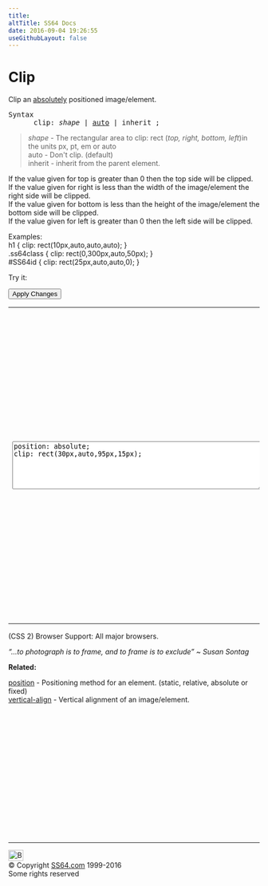 ```yaml
---
title:
altTitle: SS64 Docs
date: 2016-09-04 19:26:55
useGithubLayout: false
---
```

<!-- #BeginLibraryItem "/Library/head_css.lbi" --><!-- #EndLibraryItem --><h1>Clip</h1>
<p>Clip an <a href="position.html">absolutely</a> positioned image/element.</p>
<pre>Syntax
      clip: <i>shape</i> | <u>auto</u> | inherit ;</pre>
<blockquote>
<p><i><span class="code">shape</span></i> - The rectangular area to clip:  <span class="code">rect (<i>top, right, bottom, left</i>)</span>in the units <span class="code">px, pt, em</span> or <span class="code">auto</span><br>
<span class="code">auto</span> - Don't clip. (default)<br>
<span class="code">inherit</span> - inherit from the parent element.</p>
</blockquote>
<p>If the value given for <span class="code">top</span> is greater than 0 then the top side will be clipped.<br>
If the value given for <span class="code">right</span> is less than the width of the image/element the right side will be clipped.<br>
If the value given for <span class="code">bottom</span> is less than the height of the image/element the bottom side will be clipped.<br>
If the value given for <span class="code">left</span> is greater than 0 then the left side will be clipped.<br>
</p>
<p>Examples:<br>
  <span class="code">h1 { clip: rect(10px,auto,auto,auto);  }<br>
    .ss64class { clip: rect(0,300px,auto,50px); }</span><br>
    <span class="code">#SS64id { clip: rect(25px,auto,auto,0);  }</span>    <br>
</p>
<p>Try it:</p><input type="button" onclick="ApplyStyle()" value="Apply Changes">
<table>
  <tbody><tr>
    <td><textarea name="tryit" id="trycode" cols="60" rows="6" onfocus="this.style.background='#fff';" onblur="this.style.background='#eee';" tabindex="1">position: absolute;
clip: rect(30px,auto,95px,15px);
</textarea></td>
    <td><p>This sample text includes an inline image: <img src="../images/smile.jpg" width="76" height="95" id="tryresult" alt="sample image"> the CSS clip property will determine how much of the image to display on screen. This will only affect images that have an absolute position.</p>
</td>
  </tr>
</tbody></table>
<p>(CSS 2) Browser Support:  All major browsers.</p>
<p class="quote"><i>“...to photograph is to frame, and to frame is to exclude” ~ </i><i>Susan Sontag </i></p>
<p><b>Related:</b></p>
<p><a href="position.html">position</a> - Positioning method for an element. (static, relative, absolute or fixed)<br>
<a href="vertical-align.html">vertical-align</a> - Vertical alignment of an image/element.</p><!-- #BeginLibraryItem "/Library/foot_css.lbi" --><p>
<!-- CSS -->
<ins class="adsbygoogle" style="display:inline-block;width:300px;height:250px" data-ad-client="ca-pub-6140977852749469" data-ad-slot="2739097502"></ins>
<script>
(adsbygoogle = window.adsbygoogle || []).push({});
</script></p>
<hr>
<div id="bl" class="footer"><a href="clip.html#"><img src="../images/top.png" width="30" height="22" alt="Back to the Top"></a></div>
<div id="br" class="footer, tagline">© Copyright <a href="../index.html">SS64.com</a> 1999-2016<br>
Some rights reserved</div><!-- #EndLibraryItem -->


